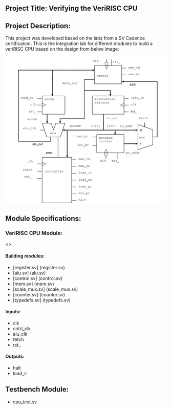 ## Project Title: Verifying the VeriRISC CPU

## Project Description:
This project was developed based on the labs from a SV Cadence certification. This is the integration lab for different modules to build a veriRISC CPU based on the design from below image:

![blocks diagram](main_design.png)

## Module Specifications:

### VeriRISC CPU Module:
<>
#### Building modules:
- [register.sv] (register.sv)
- [alu.sv] (alu.sv)
- [control.sv] (control.sv)
- [mem.sv] (mem.sv)
- [scale_mux.sv] (scale_mux.sv)
- [counter.sv] (counter.sv)
- [typedefs.sv] (typedefs.sv)


#### Inputs:
- clk
- cntrl_clk
- alu_clk
- fetch
- rst_

#### Outputs:
- halt
- load_ir


## Testbench Module:
- cpu_test.sv
